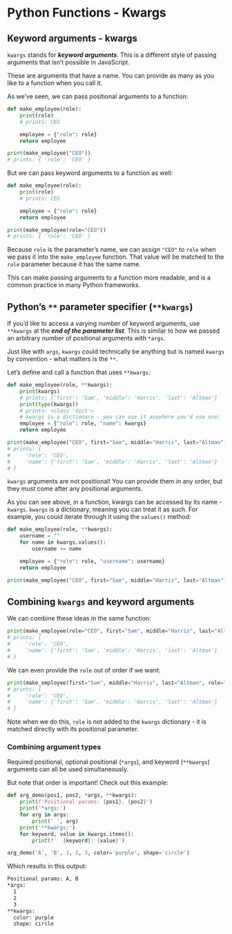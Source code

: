 # Python Functions - Kwargs

## Keyword arguments - kwargs
`kwargs` stands for ***keyword arguments***. This is a different style of passing arguments that isn’t possible in JavaScript.

These are arguments that have a name. You can provide as many as you like to a function when you call it.

As we’ve seen, we can pass positional arguments to a function:

```py
def make_employee(role):
    print(role)
    # prints: CEO

    employee = {"role": role}
    return employee

print(make_employee("CEO"))
# prints: { 'role': 'CEO' }
```

But we can pass keyword arguments to a function as well:

```py
def make_employee(role):
    print(role)
    # prints: CEO

    employee = {"role": role}
    return employee

print(make_employee(role="CEO"))
# prints: { 'role': 'CEO' }
```

Because `role` is the parameter’s name, we can assign `"CEO"` to `role` when we pass it into the `make_employee` function. That value will be matched to the `role` parameter because it has the same name.

This can make passing arguments to a function more readable, and is a common practice in many Python frameworks.

## Python’s `**` parameter specifier (`**kwargs`)
If you’d like to access a varying number of keyword arguments, use `**kwargs` at the ***end of the parameter list***. This is similar to how we passed an arbitrary number of positional arguments with `*args`.

Just like with `args`, `kwargs` could technically be anything but is named `kwargs` by convention - what matters is the `**`.

Let’s define and call a function that uses `**kwargs`:

```py
def make_employee(role, **kwargs):
    print(kwargs)
    # prints: {'first': 'Sam', 'middle': 'Harris', 'last': 'Altman'}
    print(type(kwargs))
    # prints: <class 'dict'>
    # kwargs is a dictionary - you can use it anywhere you'd use one:
    employee = {"role": role, "name": kwargs}
    return employee

print(make_employee("CEO", first="Sam", middle="Harris", last="Altman"))
# prints: {
#     'role': 'CEO',
#     'name': {'first': 'Sam', 'middle': 'Harris', 'last': 'Altman'}
# }
```

`kwargs` arguments are not positional! You can provide them in any order, but they must come after any positional arguments.

As you can see above, in a function, kwargs can be accessed by its name - `kwargs`. `kwargs` is a dictionary, meaning you can treat it as such. For example, you could iterate through it using the `values()` method:

```py
def make_employee(role, **kwargs):
    username = ""
    for name in kwargs.values():
        username += name

    employee = {"role": role, "username": username}
    return employee

print(make_employee("CEO", first="Sam", middle="Harris", last="Altman"))
```

## Combining `kwargs` and keyword arguments
We can combine these ideas in the same function:

```py
print(make_employee(role="CEO", first="Sam", middle="Harris", last="Altman"))
# prints: {
#     'role': 'CEO',
#     'name': {'first': 'Sam', 'middle': 'Harris', 'last': 'Altman'}
# }
```

We can even provide the `role` out of order if we want:

```py
print(make_employee(first="Sam", middle="Harris", last="Altman", role="CEO"))
# prints: {
#     'role': 'CEO',
#     'name': {'first': 'Sam', 'middle': 'Harris', 'last': 'Altman'}
# }
```

Note when we do this, `role` is not added to the `kwargs` dictionary - it is matched directly with its positional parameter.

### Combining argument types
Required positional, optional positional (`*args`), and keyword (`**kwargs`) arguments can all be used simultaneously.

But note that order is important! Check out this example:

```py
def arg_demo(pos1, pos2, *args, **kwargs):
    print(f'Positional params: {pos1}, {pos2}')
    print('*args:')
    for arg in args:
        print(' ', arg)
    print('**kwargs:')
    for keyword, value in kwargs.items():
        print(f'  {keyword}: {value}')

arg_demo('A', 'B', 1, 2, 3, color='purple', shape='circle')
```

Which results in this output:

```bash
Positional params: A, B
*args:
  1
  2
  3
**kwargs:
  color: purple
  shape: circle
```

